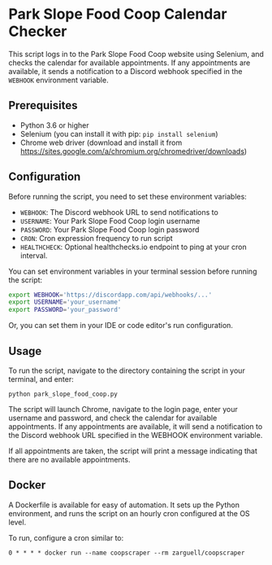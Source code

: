 # Park Slope Food Coop Calendar Checker

This script logs in to the Park Slope Food Coop website using Selenium, and checks the calendar for available appointments. If any appointments are available, it sends a notification to a Discord webhook specified in the `WEBHOOK` environment variable.

## Prerequisites

- Python 3.6 or higher
- Selenium (you can install it with pip: `pip install selenium`)
- Chrome web driver (download and install it from https://sites.google.com/a/chromium.org/chromedriver/downloads)

## Configuration

Before running the script, you need to set these environment variables:

- `WEBHOOK`: The Discord webhook URL to send notifications to
- `USERNAME`: Your Park Slope Food Coop login username
- `PASSWORD`: Your Park Slope Food Coop login password
- `CRON`: Cron expression frequency to run script
- `HEALTHCHECK`: Optional healthchecks.io endpoint to ping at your cron interval.

You can set environment variables in your terminal session before running the script:

```bash
export WEBHOOK='https://discordapp.com/api/webhooks/...'
export USERNAME='your_username'
export PASSWORD='your_password'
```

Or, you can set them in your IDE or code editor's run configuration.

## Usage
To run the script, navigate to the directory containing the script in your terminal, and enter:

```
python park_slope_food_coop.py
```

The script will launch Chrome, navigate to the login page, enter your username and password, and check the calendar for available appointments. If any appointments are available, it will send a notification to the Discord webhook URL specified in the WEBHOOK environment variable.

If all appointments are taken, the script will print a message indicating that there are no available appointments.

## Docker

A Dockerfile is available for easy of automation. It sets up the Python environment, and runs the script on an hourly cron configured at the OS level.

To run, configure a cron similar to:

```
0 * * * * docker run --name coopscraper --rm zarguell/coopscraper
```